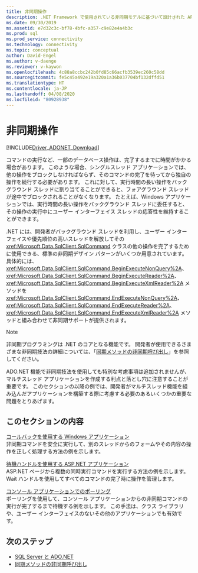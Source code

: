```yaml
---
title: 非同期操作
description: .NET Framework で使用されている非同期モデルに基づいて設計された API を使用し、非同期データベース操作を実行する方法について説明します。
ms.date: 09/30/2019
ms.assetid: e7d32c3c-bf78-4bfc-a357-c9e82e4a4b3c
ms.prod: sql
ms.prod_service: connectivity
ms.technology: connectivity
ms.topic: conceptual
author: David-Engel
ms.author: v-daenge
ms.reviewer: v-kaywon
ms.openlocfilehash: 4c88a8ccbc242b0fd85c66acfb3539ec260c58dd
ms.sourcegitcommit: fe5c45a492e19a320a1a36b037704bf132dffd51
ms.translationtype: HT
ms.contentlocale: ja-JP
ms.lasthandoff: 04/08/2020
ms.locfileid: "80928938"
---
```

# <a name="asynchronous-operations"></a>非同期操作

[!INCLUDE[Driver_ADONET_Download](../../../includes/driver_adonet_download.md)]

コマンドの実行など、一部のデータベース操作は、完了するまでに時間がかかる場合があります。 このような場合、シングルスレッド アプリケーションでは、他の操作をブロックしなければならず、そのコマンドの完了を待ってから独自の操作を続行する必要があります。 これに対して、実行時間の長い操作をバックグラウンド スレッドに割り当てることができると、フォアグラウンド スレッドが途中でブロックされることがなくなります。 たとえば、Windows アプリケーションでは、実行時間の長い操作をバックグラウンド スレッドに委任すると、その操作の実行中にユーザー インターフェイス スレッドの応答性を維持することができます。  
  
.NET には、開発者がバックグラウンド スレッドを利用し、ユーザー インターフェイスや優先順位の高いスレッドを解放してその <xref:Microsoft.Data.SqlClient.SqlCommand> クラスの他の操作を完了するために使用できる、標準の非同期デザイン パターンがいくつか用意されています。 具体的には、<xref:Microsoft.Data.SqlClient.SqlCommand.BeginExecuteNonQuery%2A>、<xref:Microsoft.Data.SqlClient.SqlCommand.BeginExecuteReader%2A>、<xref:Microsoft.Data.SqlClient.SqlCommand.BeginExecuteXmlReader%2A> メソッドを <xref:Microsoft.Data.SqlClient.SqlCommand.EndExecuteNonQuery%2A>、<xref:Microsoft.Data.SqlClient.SqlCommand.EndExecuteReader%2A>、<xref:Microsoft.Data.SqlClient.SqlCommand.EndExecuteXmlReader%2A> メソッドと組み合わせて非同期サポートが提供されます。  
  
> [!NOTE]
>  非同期プログラミングは .NET のコアとなる機能です。 開発者が使用できるさまざまな非同期技法の詳細については、「[同期メソッドの非同期呼び出し](https://docs.microsoft.com/dotnet/standard/asynchronous-programming-patterns/calling-synchronous-methods-asynchronously)」を参照してください。  
  
ADO.NET 機能で非同期技法を使用しても特別な考慮事項は追加されませんが、マルチスレッド アプリケーションを作成する利点と落とし穴に注意することが重要です。 このセクションの以降の例では、開発者がマルチスレッド機能を組み込んだアプリケーションを構築する際に考慮する必要のあるいくつかの重要な問題をとりあげます。  
  
## <a name="in-this-section"></a>このセクションの内容  
[コールバックを使用する Windows アプリケーション](windows-applications-callbacks.md)  
非同期コマンドを安全に実行して、別のスレッドからのフォームやその内容の操作を正しく処理する方法の例を示します。  
  
[待機ハンドルを使用する ASP.NET アプリケーション](aspnet-apps-use-wait-handles.md)  
ASP.NET ページから複数の同時実行コマンドを実行する方法の例を示します。Wait ハンドルを使用してすべてのコマンドの完了時に操作を管理します。  
  
[コンソール アプリケーションでのポーリング](poll-console-applications.md)  
ポーリングを使用して、コンソール アプリケーションからの非同期コマンドの実行が完了するまで待機する例を示します。 この手法は、クラス ライブラリや、ユーザー インターフェイスのないその他のアプリケーションでも有効です。  
  
## <a name="next-steps"></a>次のステップ
- [SQL Server と ADO.NET](index.md)
- [同期メソッドの非同期呼び出し](https://docs.microsoft.com/dotnet/standard/asynchronous-programming-patterns/calling-synchronous-methods-asynchronously)
